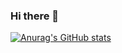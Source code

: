 ### Hi there 👋
[![Anurag's GitHub stats](https://github-readme-stats.vercel.app/api?username=Linkbreathe)](https://github.com/anuraghazra/github-readme-stats)
<!--
**Linkbreathe/Linkbreathe** is a ✨ _special_ ✨ repository because its `README.md` (this file) appears on your GitHub profile.

Here are some ideas to get you started:

- 🔭 I’m currently working on ...
- 🌱 I’m currently learning ...
- 👯 I’m looking to collaborate on ...
- 🤔 I’m looking for help with ...
- 💬 Ask me about ...
- 📫 How to reach me: ...
- 😄 Pronouns: ...
- ⚡ Fun fact: ...
-->

